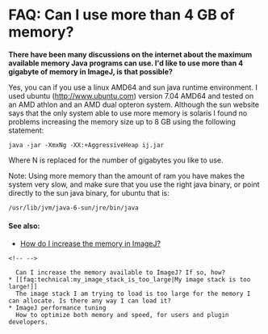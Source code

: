 # FAQ: Can I use more than 4 GB of memory?

**There have been many discussions on the internet about the maximum
available memory Java programs can use. I\'d like to use more than 4
gigabyte of memory in ImageJ, is that possible?**

Yes, you can if you use a linux AMD64 and sun java runtime environment.
I used ubuntu (<http://www.ubuntu.com>) version 7.04 AMD64 and tested on
an AMD athlon and an AMD dual opteron system. Although the sun website
says that the only system able to use more memory is solaris I found no
problems increasing the memory size up to 8 GB using the following
statement:

    java -jar -XmxNg -XX:+AggressiveHeap ij.jar

Where N is replaced for the number of gigabytes you like to use.

Note: Using more memory than the amount of ram you have makes the system
very slow, and make sure that you use the right java binary, or point
directly to the sun java binary, for ubuntu that is:

    /usr/lib/jvm/java-6-sun/jre/bin/java

#### See also:

-   [How do I increase the memory in
    ImageJ?](/faq/technical/how_do_i_increase_the_memory_in_imagej)

```{=html}
<!-- -->
```
      Can I increase the memory available to ImageJ? If so, how?
    * [[faq:technical:my_image_stack_is_too_large|My image stack is too large!]]
      The image stack I am trying to load is too large for the memory I can allocate. Is there any way I can load it?
    * ImageJ performance tuning
      How to optimize both memory and speed, for users and plugin developers. 
